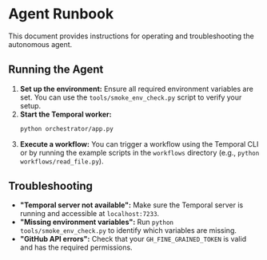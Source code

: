 # Agent Runbook

This document provides instructions for operating and troubleshooting the autonomous agent.

## Running the Agent

1.  **Set up the environment:** Ensure all required environment variables are set. You can use the `tools/smoke_env_check.py` script to verify your setup.
2.  **Start the Temporal worker:**
    ```bash
    python orchestrator/app.py
    ```
3.  **Execute a workflow:** You can trigger a workflow using the Temporal CLI or by running the example scripts in the `workflows` directory (e.g., `python workflows/read_file.py`).

## Troubleshooting

-   **"Temporal server not available":** Make sure the Temporal server is running and accessible at `localhost:7233`.
-   **"Missing environment variables":** Run `python tools/smoke_env_check.py` to identify which variables are missing.
-   **"GitHub API errors":** Check that your `GH_FINE_GRAINED_TOKEN` is valid and has the required permissions.